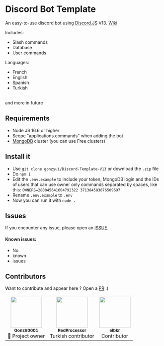 # Discord Bot Template

An easy-to-use discord bot using [Discord.JS](https://discord.js.org) V13.
[Wiki](https://github.com/gonzyui/Discord-Template-V13/wiki)

Includes:
- Slash commands
- Database
- User commands

Languages:
- French
- English
- Spanish
- Turkish
<br>
and more in future

## Requirements

- Node JS 16.6 or higher
- Scope "applications.commands" when adding the bot
- [MongoDB](https://www.mongodb.com) cluster (you can use Free clusters)

## Install it

- Use `git clone gonzyui/Discord-Template-V13` or download the `.zip` file
- Do `npm i`
- Edit the `.env.example` to include your token, MongoDB login and the IDs of users that can use owner only commands separated by spaces, like this: `OWNERS=280045641604792322 371384583876509697`
- Rename `.env.example` to `.env`
- Now you can run it with `node .`

## Issues

If you encounter any issue, please open an [ISSUE](https://github.com/gonzyui/Discord-Template-V13/issues).
<br>
#### Known issues:

- No
- known
- issues

## Contributors

Want to contribute and appear here ? Open a [PR](https://github.com/gonzyui/Discord-Template-V13/pulls) :)

<table>
  <tr>
     <td align="center"><a href="https://github.com/gonzyui"><img src="https://avatars.githubusercontent.com/u/78351336?s=400&u=f473042a40be2436a085c0fc4ed6130125b619d7&v=4" width="100px;" alt=""/><br /><sub><b>Gonz#0001</b></sub></a><br /><a title="Owner">👑 Project owner</a></td>
         <td align="center"><a href="https://github.com/RedProcessor"><img src="https://avatars.githubusercontent.com/u/68755582?v=4" width="100px;" alt=""/><br /><sub><b>RedProcessor</b></sub></a><br /><a title="Contributor">Turkish contributor</a></td>
             <td align="center"><a href="https://github.com/elbkr"><img src="https://avatars.githubusercontent.com/u/77508640?v=4" width="100px;" alt=""/><br /><sub><b>elbkr</b></sub></a><br /><a title="Contributor">Contributor</a></td>
  </tr>
</table>
